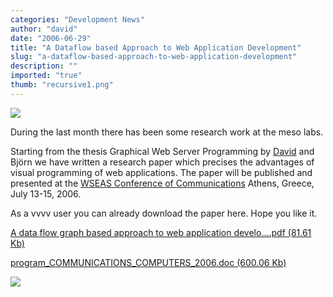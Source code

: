 ```yaml
---
categories: "Development News"
author: "david"
date: "2006-06-29"
title: "A Dataflow based Approach to Web Application Development"
slug: "a-dataflow-based-approach-to-web-application-development"
description: ""
imported: "true"
thumb: "recursive1.png"
---
```



![](recursive1.png)

During the last month there has been some research work at the meso labs. 

Starting from the thesis Graphical Web Server Programming by [David](https://vvvv.org/users/david) and Björn we have written a research paper which precises the advantages of visual programming of web applications. The paper will be published and presented at the [WSEAS Conference of Communications](http://worldses.org/conferences/2006/greece/iccom/) Athens, Greece, July 13-15, 2006.

As a vvvv user you can already download the paper here. Hope you like it.

[A data flow graph based approach to web application develo….pdf (81.61 Kb)](http://vvvv.org/tiki-download_file.php?fileId=858)

[program_COMMUNICATIONS_COMPUTERS_2006.doc (600.06 Kb)](http://vvvv.org/tiki-download_file.php?fileId=860)

![](recursive2.png)